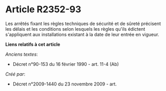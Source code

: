 # Article R2352-93

Les arrêtés fixant les règles techniques de sécurité et de sûreté précisent les délais et les conditions selon lesquels les
règles qu'ils édictent s'appliquent aux installations existant à la date de leur entrée en vigueur.

**Liens relatifs à cet article**

_Anciens textes_:

  - Décret n°90-153 du 16 février 1990 - art. 11-4 (Ab)

_Créé par_:

  - Décret n°2009-1440 du 23 novembre 2009 - art.
